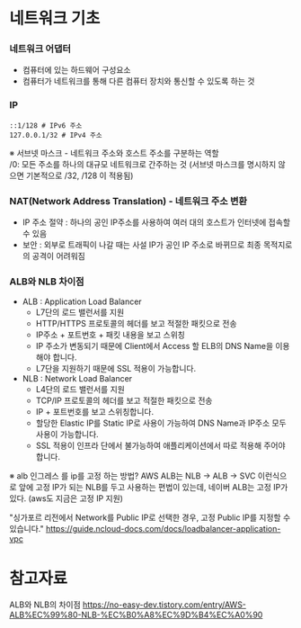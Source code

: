 # 네트워크 기초

### 네트워크 어댑터
- 컴퓨터에 있는 하드웨어 구성요소
- 컴퓨터가 네트워크를 통해 다른 컴퓨터 장치와 통신할 수 있도록 하는 것


### IP
```shell
::1/128 # IPv6 주소
127.0.0.1/32 # IPv4 주소
```
※ 서브넷 마스크 - 네트워크 주소와 호스트 주소를 구분하는 역할  
/0: 모든 주소를 하나의 대규모 네트워크로 간주하는 것 (서브넷 마스크를 명시하지 않으면 기본적으로 /32, /128 이 적용됨)

### NAT(Network Address Translation) - 네트워크 주소 변환
- IP 주소 절약 : 하나의 공인 IP주소를 사용하여 여러 대의 호스트가 인터넷에 접속할 수 있음
- 보안 : 외부로 트래픽이 나갈 때는 사설 IP가 공인 IP 주소로 바뀌므로 최종 목적지로의 공격이 어려워짐

### ALB와 NLB 차이점
- ALB : Application Load Balancer
    - L7단의 로드 밸런서를 지원
    - HTTP/HTTPS 프로토콜의 헤더를 보고 적절한 패킷으로 전송 
    - IP주소 + 포트번호 + 패킷 내용을 보고 스위칭
    - IP 주소가 변동되기 때문에 Client에서 Access 할 ELB의 DNS Name을 이용해야 합니다.
    - L7단을 지원하기 때문에 SSL 적용이 가능합니다.
- NLB : Network Load Balancer
    - L4단의 로드 밸런서를 지원
    - TCP/IP 프로토콜의 헤더를 보고 적절한 패킷으로 전송
    - IP + 포트번호를 보고 스위칭합니다.
    - 할당한 Elastic IP를 Static IP로 사용이 가능하여 DNS Name과 IP주소 모두 사용이 가능합니다.
    - SSL 적용이 인프라 단에서 불가능하여 애플리케이션에서 따로 적용해 주어야 합니다.

※ alb 인그레스 를 ip를 고정 하는 방법?
AWS ALB는 NLB -> ALB -> SVC 이런식으로 앞에 고정 IP가 되는 NLB를 두고 사용하는 편법이 있는데, 네이버 ALB는 고정 IP가 있다. (aws도 지금은 고정 IP 지원)

"싱가포르 리전에서 Network를 Public IP로 선택한 경우, 고정 Public IP를 지정할 수 있습니다."
https://guide.ncloud-docs.com/docs/loadbalancer-application-vpc


# 참고자료
ALB와 NLB의 차이점 https://no-easy-dev.tistory.com/entry/AWS-ALB%EC%99%80-NLB-%EC%B0%A8%EC%9D%B4%EC%A0%90